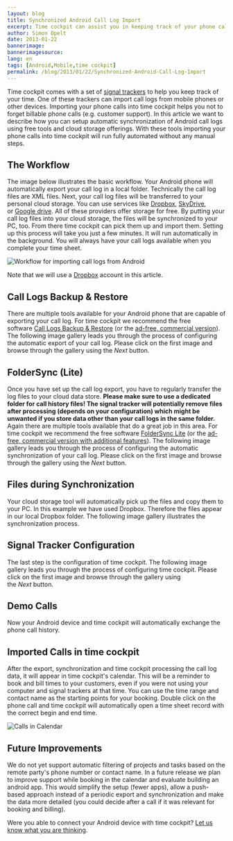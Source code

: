 ```yaml
---
layout: blog
title: Synchronized Android Call Log Import
excerpt: Time cockpit can assist you in keeping track of your phone calls. By using two simple and free apps you can set up automatic synchronization from your Android phone, to cloud storage, to your desktop and into time cockpit.
author: Simon Opelt
date: 2013-01-22
bannerimage: 
bannerimagesource: 
lang: en
tags: [Android,Mobile,time cockpit]
permalink: /blog/2013/01/22/Synchronized-Android-Call-Log-Import
---
```


<p>Time cockpit comes with a set of <a href="http://help.timecockpit.com/?topic=html/bc84a014-edce-4c69-98a8-c6a7774b138c.htm" target="_blank">signal trackers</a> to help you keep track of your time. One of these trackers can import call logs from mobile phones or other devices. Importing your phone calls into time cockpit helps you not to forget billable phone calls (e.g. customer support). In this article we want to describe how you can setup automatic synchronization of Android call logs using free tools and cloud storage offerings. With these tools importing your phone calls into time cockpit will run fully automated without any manual steps.</p><h2>The Workflow</h2><p>The image below illustrates the basic workflow. Your Android phone will automatically export your call log in a local folder. Technically the call log files are XML files. Next, your call log files will be transferred to your personal cloud storage. You can use services like <a href="http://www.dropbox.com" target="_blank">Dropbox</a>, <a href="http://www.skydrive.com" target="_blank">SkyDrive</a>, or <a href="http://drive.google.com" target="_blank">Google drive</a>. All of these providers offer storage for free. By putting your call log files into your cloud storage, the files will be synchronized to your PC, too. From there time cockpit can pick them up and import them. Setting up this process will take you just a few minutes. It will run automatically in the background. You will always have your call logs available when you complete your time sheet.</p><p>
  <img src="{{site.baseurl}}/content/images/blog/2013/01/AndroidImportWorkflow.png" alt="Workflow for importing call logs from Android" />
</p><p>Note that we will use a <a href="https://www.dropbox.com" target="_blank">Dropbox</a> account in this article.</p><h2>Call Logs Backup &amp; Restore</h2><p>There are multiple tools available for your Android phone that are capable of exporting your call log. For time cockpit we recommend the free software <a href="https://play.google.com/store/apps/details?id=com.riteshsahu.CallLogBackupRestore" target="_blank">Call Logs Backup &amp; Restore</a> (or the <a href="https://play.google.com/store/apps/details?id=com.riteshsahu.CallLogBackupRestorePro" target="_blank">ad-free, commercial version</a>). The following image gallery leads you through the process of configuring the automatic export of your call log. Please click on the first image and browse through the gallery using the <em>Next</em> button.</p><function name="Composite.Media.ImageGallery.Slimbox2">
  <param name="MediaFolder" value="MediaArchive:ed57fd1c-010e-49de-b46f-2ff25ba1a3a6" />
  <param name="ThumbnailMaxWidth" value="100" />
  <param name="ThumbnailMaxHeight" value="100" />
  <param name="AutoSquareThumbnails" value="True" />
</function><h2>FolderSync (Lite)</h2><p>Once you have set up the call log export, you have to regularly transfer the log files to your cloud data store. <strong>Please make sure to use a dedicated folder for call history files! The signal tracker will potentially remove files after processing (depends on your configuration) which might be unwanted if you store data other than your call logs in the same folder.</strong> Again there are multiple tools available that do a great job in this area. For time cockpit we recommend the free software <a href="https://play.google.com/store/apps/details?id=dk.tacit.android.foldersync.lite" target="_blank">FolderSync Lite</a> (or the <a href="https://play.google.com/store/apps/details?id=dk.tacit.android.foldersync.full" target="_blank">ad-free, commercial version with additional features</a>). The following image gallery leads you through the process of configuring the automatic synchronization of your call log. Please click on the first image and browse through the gallery using the <em>Next</em> button.</p><function name="Composite.Media.ImageGallery.Slimbox2">
  <param name="MediaFolder" value="MediaArchive:c906f71b-5705-47b0-ac91-a5aae5db4764" />
  <param name="ThumbnailMaxWidth" value="100" />
  <param name="ThumbnailMaxHeight" value="100" />
  <param name="AutoSquareThumbnails" value="True" />
</function><h2>Files during Synchronization</h2><p>Your cloud storage tool will automatically pick up the files and copy them to your PC. In this example we have used Dropbox. Therefore the files appear in our local Dropbox folder. The following image gallery illustrates the synchronization process.</p><function name="Composite.Media.ImageGallery.Slimbox2">
  <param name="MediaFolder" value="MediaArchive:803cdf5e-f9d4-4c61-b30b-191e66a58538" />
  <param name="ThumbnailMaxWidth" value="100" />
  <param name="ThumbnailMaxHeight" value="100" />
  <param name="AutoSquareThumbnails" value="True" />
</function><h2>Signal Tracker Configuration</h2><p>The last step is the configuration of time cockpit. The following image gallery leads you through the process of configuring time cockpit. Please click on the first image and browse through the gallery using the <em>Next</em> button.</p><function name="Composite.Media.ImageGallery.Slimbox2">
  <param name="MediaFolder" value="MediaArchive:f6d3e171-cab1-4a89-b50b-c18cc40b68ad" />
  <param name="ThumbnailMaxWidth" value="100" />
  <param name="ThumbnailMaxHeight" value="100" />
  <param name="AutoSquareThumbnails" value="True" />
</function><h2>Demo Calls</h2><p>Now your Android device and time cockpit will automatically exchange the phone call history.</p><function name="Composite.Media.ImageGallery.Slimbox2">
  <param name="MediaFolder" value="MediaArchive:68298f19-1d82-4c46-bbd9-291f98314849" />
  <param name="ThumbnailMaxWidth" value="100" />
  <param name="ThumbnailMaxHeight" value="100" />
  <param name="AutoSquareThumbnails" value="True" />
</function><h2>Imported Calls in time cockpit</h2><p>After the export, synchronization and time cockpit processing the call log data, it will appear in time cockpit's calendar. This will be a reminder to book and bill times to your customers, even if you were not using your computer and signal trackers at that time. You can use the time range and contact name as the starting points for your booking. Double click on the phone call and time cockpit will automatically open a time sheet record with the correct begin and end time.</p><p>
  <img src="{{site.baseurl}}/content/images/blog/2012/12/calllog/Calendar" alt="Calls in Calendar" title="Calls in Calendar" />
</p><h2>Future Improvements</h2><p>We do not yet support automatic filtering of projects and tasks based on the remote party's phone number or contact name. In a future release we plan to improve support while booking in the calendar and evaluate building an android app. This would simplify the setup (fewer apps), allow a push-based approach instead of a periodic export and synchronization and make the data more detailed (you could decide after a call if it was relevant for booking and billing).</p><p>Were you able to connect your Android device with time cockpit? <a href="{{site.baseurl}}/help-support/contact-us/">Let us know what you are thinking</a>.</p>